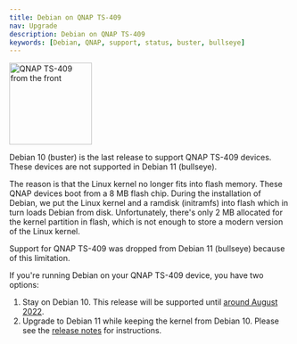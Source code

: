 ```yaml
---
title: Debian on QNAP TS-409
nav: Upgrade
description: Debian on QNAP TS-409
keywords: [Debian, QNAP, support, status, buster, bullseye]
---
```


<div class="right">
<img src = "../images/r_ts409_front.jpg" class="border" alt="QNAP TS-409 from the front" width="148" height="147" />
</div>

Debian 10 (buster) is the last release to support QNAP TS-409 devices.
These devices are not supported in Debian 11 (bullseye).

The reason is that the Linux kernel no longer fits into flash memory.
These QNAP devices boot from a 8 MB flash chip.  During the installation
of Debian, we put the Linux kernel and a ramdisk (initramfs) into flash
which in turn loads Debian from disk.  Unfortunately, there's only
2 MB allocated for the kernel partition in flash, which is not enough
to store a modern version of the Linux kernel.

Support for QNAP TS-409 was dropped from Debian 11 (bullseye) because of
this limitation.

If you're running Debian on your QNAP TS-409 device, you have two
options:

1. Stay on Debian 10.  This release will be supported until [around August 2022](https://wiki.debian.org/DebianReleases).
2. Upgrade to Debian 11 while keeping the kernel from Debian 10.  Please
   see the [release notes](https://www.debian.org/releases/stable/armel/release-notes/ch-information.en.html#no-longer-supported-hardware)
   for instructions.


